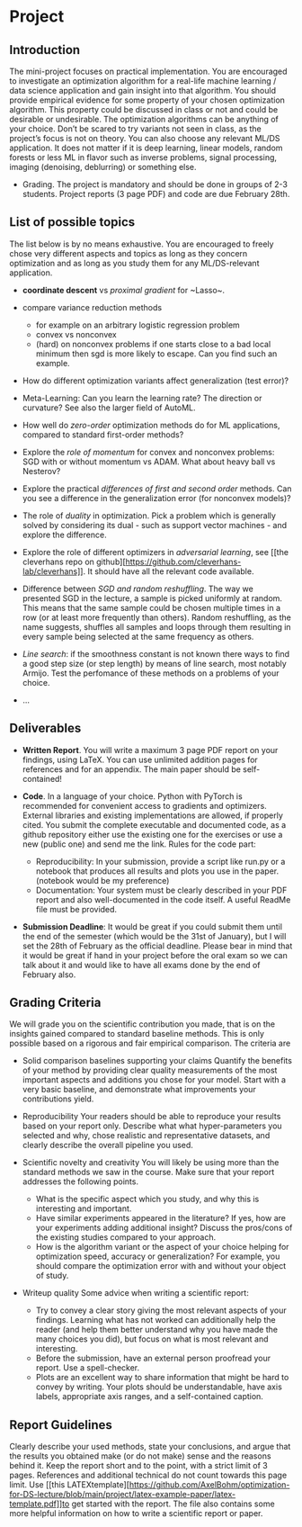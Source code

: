 # Project

## Introduction

The mini-project focuses on practical implementation. You are encouraged to investigate an optimization algorithm for a real-life machine learning / data science  application and gain insight into that algorithm. You should provide empirical evidence for some property of your chosen optimization algorithm. This property could be discussed in class or not and could be desirable or undesirable. The optimization algorithms can be anything of your choice. Don’t be scared to try variants not seen in class, as the project’s focus is not on theory. You can also choose any relevant ML/DS application. It does not matter if it is deep learning, linear models, random forests or less ML in flavor such as inverse problems, signal processing, imaging (denoising, deblurring) or something else.

- Grading. The project is mandatory and should be done in groups of 2-3 students. Project reports (3 page PDF) and code are due February 28th.

## List of possible topics

The list below is by no means exhaustive. You are encouraged to freely chose very different aspects and topics as
long as they concern optimization and as long as you study them for any ML/DS-relevant application.

- **coordinate descent** vs _proximal gradient_ for ~Lasso~. 

- compare variance reduction methods
  + for example on an arbitrary logistic regression problem
  + convex vs nonconvex
  + (hard) on nonconvex problems if one starts close to a bad local minimum then sgd is more likely to escape. Can you find such an example.
  
- How do different optimization variants affect generalization (test error)?

- Meta-Learning: Can you learn the learning rate? The direction or curvature? See also the larger field of AutoML.

- How well do *zero-order* optimization methods do for ML applications, compared to standard first-order
methods?

- Explore the *role of momentum* for convex and nonconvex problems: SGD with or without momentum vs ADAM.
  What about heavy ball vs Nesterov?

- Explore the practical *differences of first and second order* methods. Can you see a difference in the generalization error (for nonconvex models)? 

- The role of *duality* in optimization. Pick a problem which is generally solved by considering its dual - such as support vector machines - and explore the difference.

- Explore the role of different optimizers in *adversarial learning*, see [[the cleverhans repo on github][https://github.com/cleverhans-lab/cleverhans]]. It should have all the relevant code available.

- Difference between *SGD and random reshuffling*.
  The way we presented SGD in the lecture, a sample is picked uniformly at random. This means that the same sample could be chosen multiple times in a row (or at least more frequently than others). Random reshuffling, as the name suggests, shuffles all samples and loops through them resulting in every sample being selected at the same frequency as others.

- *Line search*: if the smoothness constant is not known there ways to find a good step size (or step length) by means of line search, most notably Armijo. Test the perfomance of these methods on a problems of your choice.

- ...


## Deliverables

- **Written Report**. You will write a maximum 3 page PDF report on your findings, using LaTeX. You can
use unlimited addition pages for references and for an appendix. The main paper should be self-contained!


- **Code**. In a language of your choice. Python with PyTorch is recommended for convenient access to gradients and optimizers. External libraries and existing implementations are allowed, if properly cited. You submit the complete executable and documented code, as a github repository either use the existing one for the exercises or use a new (public one) and send me the link. Rules for the code part:
    + Reproducibility: In your submission, provide a script like run.py or a notebook that produces all results and plots you use in the paper. (notebook would be my preference)
    + Documentation: Your system must be clearly described in your PDF report and also well-documented in the code itself. A useful ReadMe file must be provided.

- **Submission Deadline**: It would be great if you could submit them until the end of the semester (which would be the 31st of January), but I will set the 28th of February as the official deadline. Please bear in mind that it would be great if hand in your project before the oral exam so we can talk about it and would like to have all exams done by the end of February also.


## Grading Criteria

We will grade you on the scientific contribution you made, that is on the insights gained compared to standard
baseline methods. This is only possible based on a rigorous and fair empirical comparison. The criteria are

- Solid comparison baselines supporting your claims Quantify the benefits of your method by providing clear quality measurements of the most important aspects and additions you chose for your model. Start with a very basic baseline, and demonstrate what improvements your contributions yield.

- Reproducibility Your readers should be able to reproduce your results based on your report only. Describe what what hyper-parameters you selected and why, chose realistic and representative datasets, and clearly describe the overall pipeline you used.

- Scientific novelty and creativity
You will likely be using more than the standard methods we saw in the course. Make sure that your report
addresses the following points.

    + What is the specific aspect which you study, and why this is interesting and important.
    + Have similar experiments appeared in the literature? If yes, how are your experiments adding additional insight? Discuss the pros/cons of the existing studies compared to your approach.
    + How is the algorithm variant or the aspect of your choice helping for optimization speed, accuracy or generalization? For example, you should compare the optimization error with and without your object of study.

- Writeup quality Some advice when writing a scientific report:
    + Try to convey a clear story giving the most relevant aspects of your findings. Learning what has not worked can additionally help the reader (and help them better understand why you have made the many choices you did), but focus on what is most relevant and interesting.
    + Before the submission, have an external person proofread your report. Use a spell-checker.
    + Plots are an excellent way to share information that might be hard to convey by writing. Your plots should be understandable, have axis labels, appropriate axis ranges, and a self-contained caption.


## Report Guidelines

Clearly describe your used methods, state your conclusions, and argue that the results you obtained make (or do
not make) sense and the reasons behind it. Keep the report short and to the point, with a strict limit of 3 pages.
References and additional technical do not count towards this page limit.
Use [[this LATEXtemplate][https://github.com/AxelBohm/optimization-for-DS-lecture/blob/main/project/latex-example-paper/latex-template.pdf]]to get started with the report. The file also contains some more helpful information on how to write a scientific report or paper.